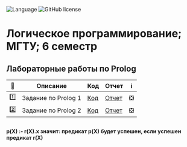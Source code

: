 ![Language](https://img.shields.io/badge/Language-Prolog-79414F)
![GitHub license](https://img.shields.io/badge/license-MIT-blue.svg?style=flat)

# Логическое программирование; МГТУ; 6 семестр 

## Лабораторные работы по Prolog


| :1234: | Описание | Код | Отчет | :information_source: |
| --- | --- | --- | --- | --- |
| :one: | Задание по Prolog 1 | [Код](https://github.com/timoninas/logic-programming/blob/master/lab_01/domains.pro) | [Отчет]() | :negative_squared_cross_mark: |
| :two: | Задание по Prolog 2 | [Код]() | [Отчет]() | :negative_squared_cross_mark: |

## 

**p(X) :- r(X).x значит: предикат p(X) будет успешен, если успешен предикат r(X)**

